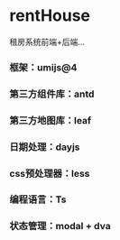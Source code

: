 # rentHouse
租房系统前端+后端...
### 框架：umijs@4
### 第三方组件库：antd
### 第三方地图库：leaf
### 日期处理：dayjs
### css预处理器：less
### 编程语言：Ts
### 状态管理：modal + dva
